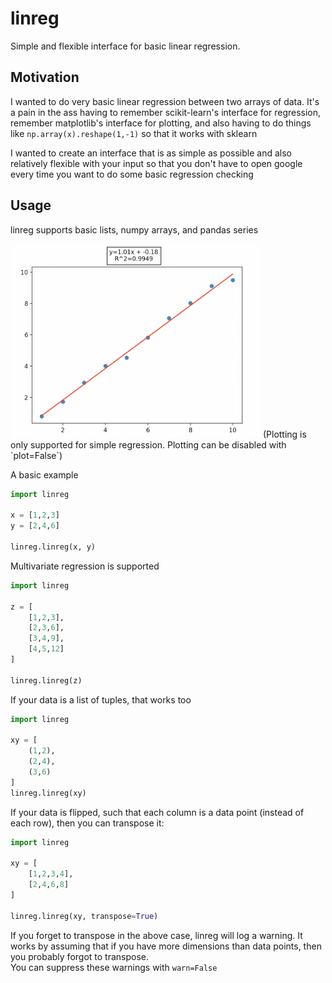 # linreg

Simple and flexible interface for basic linear regression.

## Motivation

I wanted to do very basic linear regression between two arrays of data.
It's a pain in the ass having to remember scikit-learn's interface for regression,
remember matplotlib's interface for plotting, and also having to do things like `np.array(x).reshape(1,-1)` 
so that it works with sklearn

I wanted to create an interface that is as simple as possible and also relatively flexible with your input
so that you don't have to open google every time you want to do some basic regression checking

## Usage

linreg supports basic lists, numpy arrays, and pandas series

<img src="https://raw.githubusercontent.com/purpleladydragons/linreg/main/img/plot.png" width=400>
(Plotting is only supported for simple regression. Plotting can be disabled with `plot=False`)

A basic example
```python
import linreg

x = [1,2,3]
y = [2,4,6]

linreg.linreg(x, y)
```

Multivariate regression is supported
```python
import linreg

z = [
    [1,2,3],
    [2,3,6],
    [3,4,9],
    [4,5,12]
]

linreg.linreg(z)
```

If your data is a list of tuples, that works too
```python
import linreg

xy = [
    (1,2),
    (2,4),
    (3,6)
]
linreg.linreg(xy)
```

If your data is flipped, such that each column is a data point (instead of each row), then you can transpose it:
```python
import linreg

xy = [
    [1,2,3,4],
    [2,4,6,8]
]

linreg.linreg(xy, transpose=True)
```

If you forget to transpose in the above case, linreg will log a warning. 
It works by assuming that if you have more dimensions than data points, then you probably forgot to transpose.  
You can suppress these warnings with `warn=False`
